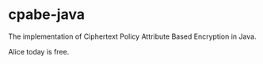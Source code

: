 cpabe-java
==========

The implementation of Ciphertext Policy Attribute Based Encryption in Java.

Alice today is free.
